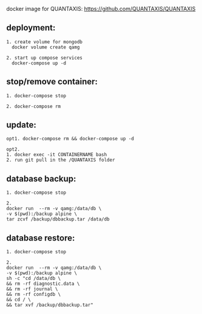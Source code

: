 docker image for QUANTAXIS: https://github.com/QUANTAXIS/QUANTAXIS

## deployment:
```
1. create volume for mongodb
  docker volume create qamg

2. start up compose services
  docker-compose up -d
```

## stop/remove container:
```
1. docker-compose stop

2. docker-compose rm
```

## update:
```
opt1. docker-compose rm && docker-compose up -d

opt2.
1. docker exec -it CONTAINERNAME bash
2. run git pull in the /QUANTAXIS folder
```

## database backup:
```
1. docker-compose stop

2.
docker run  --rm -v qamg:/data/db \
-v $(pwd):/backup alpine \
tar zcvf /backup/dbbackup.tar /data/db
```

## database restore:
```
1. docker-compose stop

2.
docker run  --rm -v qamg:/data/db \
-v $(pwd):/backup alpine \
sh -c "cd /data/db \
&& rm -rf diagnostic.data \
&& rm -rf journal \
&& rm -rf configdb \
&& cd / \
&& tar xvf /backup/dbbackup.tar"
```

